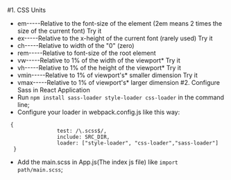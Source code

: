 #1. CSS Units
* em-----Relative to the font-size of the element (2em means 2 times the size of the current font) Try it
* ex-----Relative to the x-height of the current font (rarely used) Try it
* ch-----Relative to width of the "0" (zero)
* rem-----Relative to font-size of the root element
* vw-----Relative to 1% of the width of the viewport* Try it
* vh-----Relative to 1% of the height of the viewport* Try it
* vmin-----Relative to 1% of viewport's* smaller dimension Try it
* vmax-----Relative to 1% of viewport's* larger dimension
#2. Configure Sass in React Application
* Run `npm install sass-loader style-loader css-loader` in the command line;  
* Configure your loader in webpack.config.js like this way:  
~~~~
 {
                test: /\.scss$/,
                include: SRC_DIR,
                loader: ["style-loader", "css-loader","sass-loader"]
  }
~~~~
* Add the main.scss in App.js(The index js file) like `import path/main.scss`;

